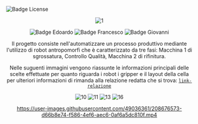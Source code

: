 ![Badge License]
<div align = center>

![1](https://user-images.githubusercontent.com/49036361/209091107-59c8ea26-3722-4e61-9def-0589fc697d90.png)

![Badge Edoardo]
![Badge Francesco]
![Badge Giovanni]
<div>


Il progetto consiste nell'automatizzare un processo produttivo mediante l'utilizzo di robot antropomorfi che è caratterizzato da tre fasi:
Macchina 1 di sgrossatura,
Controllo Qualità,
Macchina 2 di rifinitura.

Nelle suguenti immagini vengono riassunte le informazioni principali delle scelte effettuate per quanto riguarda i robot i gripper e il layout della cella per ulteriori informazioni di rimanda alla relazione redatta che si trova:  <a href="https://github.com/EdoGitMira/ABB_RobotStudio_Magistrale/blob/main/GRUPPO2_relazione.pdf" target="_blank">`link-relazione`</a> 

![10](https://user-images.githubusercontent.com/49036361/209091118-4973539d-bbf2-4e8f-83a3-5a3056484b05.png)
![11](https://user-images.githubusercontent.com/49036361/209091129-1841042d-df07-4020-be94-ec195bf79579.png)
![13](https://user-images.githubusercontent.com/49036361/209091160-b0d1628e-e29a-4cd4-a56c-a7dcbe102906.png)
![16](https://user-images.githubusercontent.com/49036361/209091166-c9f4050b-9224-4c19-8990-ddd32d6ee6f4.png)

https://user-images.githubusercontent.com/49036361/208676573-d66b8e74-f586-4ef6-aec6-0af6a5dc810f.mp4




[Badge License]: https://img.shields.io/badge/License-MIT-yellow.svg?style=for-the-badge

[Badge Edoardo]: https://img.shields.io/badge/Edoardo_Mirandola-FFC000?style=for-the-badge
[Badge Francesco]: https://img.shields.io/badge/Francesco_Campregher-FFC000?style=for-the-badge
[Badge Giovanni]: https://img.shields.io/badge/Giovanni_Alghisi-FFC000?style=for-the-badge
